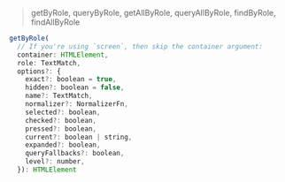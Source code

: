 > getByRole, queryByRole, getAllByRole, queryAllByRole, findByRole, findAllByRole

```javascript
getByRole(
  // If you're using `screen`, then skip the container argument:
  container: HTMLElement,
  role: TextMatch,
  options?: {
    exact?: boolean = true,
    hidden?: boolean = false,
    name?: TextMatch,
    normalizer?: NormalizerFn,
    selected?: boolean,
    checked?: boolean,
    pressed?: boolean,
    current?: boolean | string,
    expanded?: boolean,
    queryFallbacks?: boolean,
    level?: number,
  }): HTMLElement
  ```
